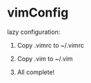# vimConfig
lazy configuration:  
1. Copy .vimrc to ~/.vimrc  

2. Copy .vim to ~/.vim  

3. All complete!
